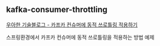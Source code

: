 ## kafka-consumer-throttling

[우아한 기술블로그 - 카프카 컨슈머에 동적 쓰로틀링 적용하기](https://techblog.woowa.in/?p=20156) 

스프링환경에서 카프카 컨슈머에 동적 쓰로틀링을 적용하는 방법 예제
